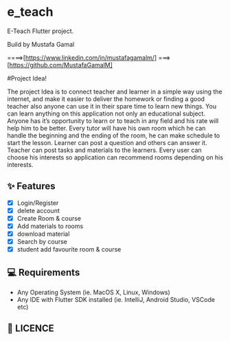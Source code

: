 # e_teach

E-Teach Flutter project.

Build by Mustafa Gamal 

====>[https://www.linkedin.com/in/mustafagamalm/]
===> [https://github.com/MustafaGamalM]

#Project Idea! 


The project Idea is to connect teacher and learner in a simple way using the internet, and make it easier to deliver the homework or finding a good teacher also anyone can use it in their spare time to learn new things.
You can learn anything on this application not only an educational subject.
Anyone has it’s opportunity to learn or to teach in any field and his rate will help him to be better.
Every tutor will have his own room which he can handle the beginning and the ending of the room, he can make schedule to start the lesson.
Learner can post a question and others can answer it.
Teacher can post tasks and materials to the learners.
Every user can choose his interests so application can recommend rooms depending on his interests.

## ✨ Features

- [x] Login/Register
- [x] delete account
- [x] Create Room & course
- [x] Add materials to rooms 
- [x] download material
- [x] Search by course
- [x] student add favourite room & course

## 💻 Requirements

- Any Operating System (ie. MacOS X, Linux, Windows)
- Any IDE with Flutter SDK installed (ie. IntelliJ, Android Studio, VSCode etc)

## 🔖 LICENCE

